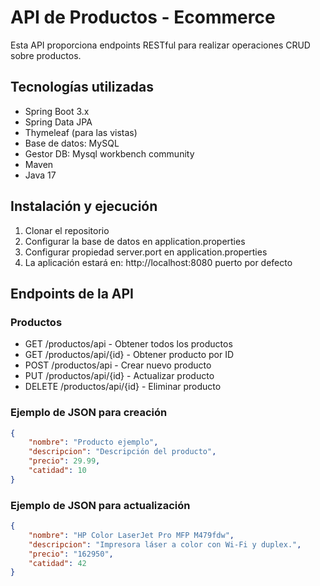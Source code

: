 # API de Productos - Ecommerce

Esta API proporciona endpoints RESTful para realizar operaciones CRUD sobre productos.

## Tecnologías utilizadas
- Spring Boot 3.x
- Spring Data JPA
- Thymeleaf (para las vistas)
- Base de datos: MySQL
- Gestor DB: Mysql workbench community
- Maven
- Java 17

## Instalación y ejecución
1. Clonar el repositorio
2. Configurar la base de datos en application.properties
3. Configurar propiedad server.port en application.properties
4. La aplicación estará en: http://localhost:8080 puerto por defecto

## Endpoints de la API

### Productos
- GET /productos/api - Obtener todos los productos
- GET /productos/api/{id} - Obtener producto por ID
- POST /productos/api - Crear nuevo producto
- PUT /productos/api/{id} - Actualizar producto
- DELETE /productos/api/{id} - Eliminar producto

### Ejemplo de JSON para creación
```json
{
    "nombre": "Producto ejemplo",
    "descripcion": "Descripción del producto",
    "precio": 29.99,
    "catidad": 10
}
```

### Ejemplo de JSON para actualización
```json
{
    "nombre": "HP Color LaserJet Pro MFP M479fdw",
    "descripcion": "Impresora láser a color con Wi-Fi y duplex.",
    "precio": "162950",
    "catidad": 42
}
```
